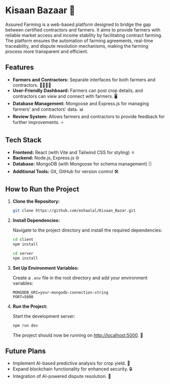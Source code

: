 

# Kisaan Bazaar 🌾

Assured Farming is a web-based platform designed to bridge the gap between certified contractors and farmers. It aims to provide farmers with reliable market access and income stability by facilitating contract farming. The platform ensures the automation of farming agreements, real-time traceability, and dispute resolution mechanisms, making the farming process more transparent and efficient.

## Features

- **Farmers and Contractors:** Separate interfaces for both farmers and contractors. 👩‍🌾👨‍🌾
- **User-Friendly Dashboard:** Farmers can post crop details, and contractors can view and connect with farmers. 🖥️
- **Database Management:** Mongoose and Express.js for managing farmers' and contractors' data. 📊
- **Review System:** Allows farmers and contractors to provide feedback for further improvements. ⭐

## Tech Stack

- **Frontend:** React (with Vite and Tailwind CSS for styling) ⚛️
- **Backend:** Node.js, Express.js 🌐
- **Database:** MongoDB (with Mongoose for schema management) 🗄️
- **Additional Tools:** Git, GitHub for version control 🛠️

## How to Run the Project

1. **Clone the Repository:**

   ```bash
   git clone https://github.com/eshaalal/Kisaan_Bazar.git
   ```

2. **Install Dependencies:**

   Navigate to the project directory and install the required dependencies:

   ```bash
   cd client
   npm install
   ```
   ```bash
   cd server
   npm install
   ```

3. **Set Up Environment Variables:**

   Create a `.env` file in the root directory and add your environment variables:

   ```
   MONGODB_URI=your-mongodb-connection-string
   PORT=5000
   ```

4. **Run the Project:**

   Start the development server:

   ```bash
   npm run dev
   ```

   The project should now be running on [http://localhost:5000](http://localhost:5000). 🚀

## Future Plans

- Implement AI-based predictive analysis for crop yield. 🌱
- Expand blockchain functionality for enhanced security. 🔒
- Integration of AI-powered dispute resolution. 🧠




